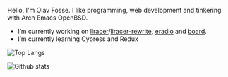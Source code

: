 Hello, I'm Olav Fosse. I like programming, web development and tinkering with ~~Arch~~ ~~Emacs~~ OpenBSD.

- I’m currently working on [liracer](https://github.com/olav35/liracer)/[liracer-rewrite](https://github.com/olav35/liracer-rewrite), [eradio](https://github.com/olav35/eradio) and [board](https://github.com/olav35/board).
- I’m currently learning Cypress and Redux

![Top Langs](https://github-readme-stats.vercel.app/api/top-langs/?username=olav35)

![Github stats](https://github-readme-stats.vercel.app/api?username=olav35&show_icons=true&count_private=true)
